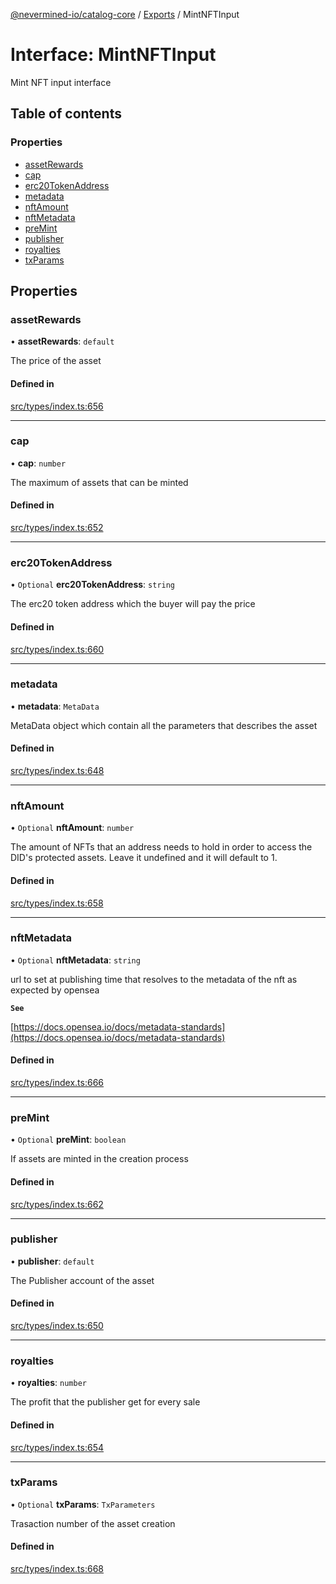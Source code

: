[@nevermined-io/catalog-core](../README.md) / [Exports](../modules.md) / MintNFTInput

# Interface: MintNFTInput

Mint NFT input interface

## Table of contents

### Properties

- [assetRewards](MintNFTInput.md#assetrewards)
- [cap](MintNFTInput.md#cap)
- [erc20TokenAddress](MintNFTInput.md#erc20tokenaddress)
- [metadata](MintNFTInput.md#metadata)
- [nftAmount](MintNFTInput.md#nftamount)
- [nftMetadata](MintNFTInput.md#nftmetadata)
- [preMint](MintNFTInput.md#premint)
- [publisher](MintNFTInput.md#publisher)
- [royalties](MintNFTInput.md#royalties)
- [txParams](MintNFTInput.md#txparams)

## Properties

### assetRewards

• **assetRewards**: `default`

The price of the asset

#### Defined in

[src/types/index.ts:656](https://github.com/nevermined-io/components-catalog/blob/0f2a278/lib/src/types/index.ts#L656)

___

### cap

• **cap**: `number`

The maximum of assets that can be minted

#### Defined in

[src/types/index.ts:652](https://github.com/nevermined-io/components-catalog/blob/0f2a278/lib/src/types/index.ts#L652)

___

### erc20TokenAddress

• `Optional` **erc20TokenAddress**: `string`

The erc20 token address which the buyer will pay the price

#### Defined in

[src/types/index.ts:660](https://github.com/nevermined-io/components-catalog/blob/0f2a278/lib/src/types/index.ts#L660)

___

### metadata

• **metadata**: `MetaData`

MetaData object which contain all the parameters that describes the asset

#### Defined in

[src/types/index.ts:648](https://github.com/nevermined-io/components-catalog/blob/0f2a278/lib/src/types/index.ts#L648)

___

### nftAmount

• `Optional` **nftAmount**: `number`

The amount of NFTs that an address needs to hold in order to access the DID's protected assets. Leave it undefined and it will default to 1.

#### Defined in

[src/types/index.ts:658](https://github.com/nevermined-io/components-catalog/blob/0f2a278/lib/src/types/index.ts#L658)

___

### nftMetadata

• `Optional` **nftMetadata**: `string`

url to set at publishing time that resolves to the metadata of the nft as expected by opensea

**`See`**

[https://docs.opensea.io/docs/metadata-standards](https://docs.opensea.io/docs/metadata-standards)

#### Defined in

[src/types/index.ts:666](https://github.com/nevermined-io/components-catalog/blob/0f2a278/lib/src/types/index.ts#L666)

___

### preMint

• `Optional` **preMint**: `boolean`

If assets are minted in the creation process

#### Defined in

[src/types/index.ts:662](https://github.com/nevermined-io/components-catalog/blob/0f2a278/lib/src/types/index.ts#L662)

___

### publisher

• **publisher**: `default`

The Publisher account of the asset

#### Defined in

[src/types/index.ts:650](https://github.com/nevermined-io/components-catalog/blob/0f2a278/lib/src/types/index.ts#L650)

___

### royalties

• **royalties**: `number`

The profit that the publisher get for every sale

#### Defined in

[src/types/index.ts:654](https://github.com/nevermined-io/components-catalog/blob/0f2a278/lib/src/types/index.ts#L654)

___

### txParams

• `Optional` **txParams**: `TxParameters`

Trasaction number of the asset creation

#### Defined in

[src/types/index.ts:668](https://github.com/nevermined-io/components-catalog/blob/0f2a278/lib/src/types/index.ts#L668)
